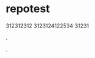 # repotest
312312312
3123124122534
31231





































.

.